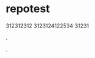 # repotest
312312312
3123124122534
31231





































.

.